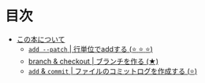 # 目次

* [この本について](README.md)
  * [`add --patch` | 行単位でaddする (:star: :star: :star:)](patch-add.md)
  * [branch & checkout | ブランチを作る (★)](branch-and-checkout.md)
  * [`add` & `commit` | ファイルのコミットログを作成する (:star:)](add-and-commit.md)

